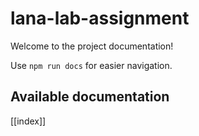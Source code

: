 # lana-lab-assignment

Welcome to the project documentation!

Use `npm run docs` for easier navigation.

## Available documentation

[[index]]
